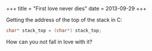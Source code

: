 +++
title = "First love never dies"
date = 2013-09-29
+++

Getting the address of the top of the stack in C:

```c
char* stack_top = (char*) stack_top;
```
How can you not fall in love with it?